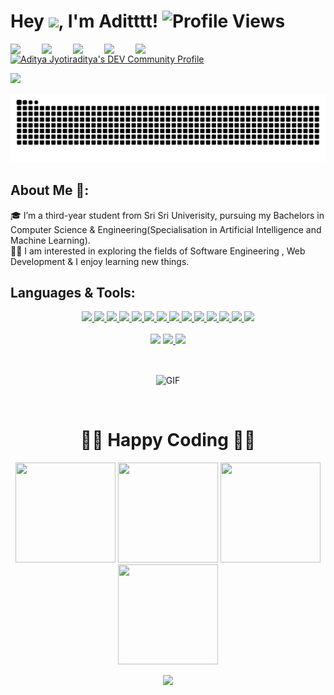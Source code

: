 # Hey <img src="https://github.com/TheDudeThatCode/TheDudeThatCode/blob/master/Assets/Hi.gif" width="29px">, I'm Aditttt! ![Profile Views](https://komarev.com/ghpvc/?username=yourusername)
<a href="https://www.instagram.com/thesunjrs/">
  <img align="left" width="50px" src="https://github.com/thesunjrs/skill-icons/blob/main/icons/Instagram.svg"  />
<a href="https://www.linkedin.com/in/aditya-jyotiraditya-72050b212/">
  <img align="left" width="50px" src="https://github.com/thesunjrs/skill-icons/blob/main/icons/LinkedIn.svg"  />
</a>
<a href="https://twitter.com/thesunjrs">
  <img align="left" width="50px" src="https://github.com/thesunjrs/skill-icons/blob/main/icons/Twitter.svg" />
</a>
<a href="mailto:adityaish212@gmail.com">
  <img align="left" width="50px" src="https://github.com/thesunjrs/skill-icons/blob/main/icons/Gmail-Dark.svg" />
</a>
<a href="https://www.youtube.com/channel/UCaWUoIkTf5RmMpVusYR1wig">
  <img align="left" width="50px" src="https://cdn.jsdelivr.net/npm/simple-icons@v3/icons/youtube.svg" />
</a> 
 <a href="https://dev.to/thesunjrs">
  <img src="https://d2fltix0v2e0sb.cloudfront.net/dev-badge.svg" alt="Aditya Jyotiraditya's DEV Community Profile" height="" width="50px">
</a>


![](https://hit.yhype.me/github/profile?user_id=70430987)

![github contribution grid snake animation](https://raw.githubusercontent.com/adnahmed/adnahmed/output/github-snake.svg)


## About Me 🚀:
🎓 I’m a third-year student from Sri Sri Univerisity, pursuing my Bachelors in Computer Science & Engineering(Specialisation in Artificial Intelligence and Machine Learning). </br>
👨‍💻   I am interested in exploring the fields of Software Engineering , Web Development & I enjoy learning new things. </br>

<h2>Languages & Tools: </h2>

<p align="center">
 <a href="https://en.wikipedia.org/wiki/C_(programming_language)">
  <code><img height="50" src="https://github.com/thesunjrs/skill-icons/blob/main/icons/C.svg"/></code>
    <a href="https://en.wikipedia.org/wiki/C%2B%2B">
  <code><img height="50" src="https://github.com/thesunjrs/skill-icons/blob/main/icons/CPP.svg"/></code>
  </a>
   <a href="https://en.wikipedia.org/wiki/Java">
     <code><img height="50" src="https://github.com/thesunjrs/skill-icons/blob/main/icons/Java-Dark.svg"></code>
   </a>
  
   <a href="https://en.wikipedia.org/wiki/Linux">
            <code><img height="50" img src="https://github.com/thesunjrs/skill-icons/blob/main/icons/Linux-Dark.svg"></code>
   </a>
    <a href="https://github.com/thesunjrs">
  <code><img height="50" src="https://github.com/thesunjrs/skill-icons/blob/main/icons/Github-Dark.svg"></code>
  </a>
    <a href="https://en.wikipedia.org/wiki/Red_Hat">
            <code><img height="50" img src="https://github.com/thesunjrs/skill-icons/blob/main/icons/RedHat-Dark.svg"></code>
   </a>   
  <a href="https://en.wikipedia.org/wiki/HTML5">
  <code><img height="50" src="https://github.com/thesunjrs/skill-icons/blob/main/icons/HTML.svg"></code>
  </a>
  <a href="https://en.wikipedia.org/wiki/CSS#CSS_3">
  <code><img height="50" src="https://github.com/thesunjrs/skill-icons/blob/main/icons/CSS.svg"></code>
    </a>

  </a>
  <a href="https://tailwindcss.com/">
  <code><img height="50" src="https://github.com/thesunjrs/skill-icons/blob/main/icons/TailwindCSS-Dark.svg"></code>
    </a>

  <a href="https://www.php.net/">
  <code><img height="50" src="https://github.com/thesunjrs/skill-icons/blob/main/icons/PHP-Dark.svg"></code>
    </a>

  <a href="https://www.python.org/">
  <code><img height="50" src="https://github.com/thesunjrs/skill-icons/blob/main/icons/Python-Dark.svg"></code>
    </a>

   <a href="https://svelte.dev/">
  <code><img height="50" src="https://github.com/thesunjrs/skill-icons/blob/main/icons/Svelte.svg"></code>
    </a>

  <a href="https://www.mysql.com/">
  <code><img height="50" src="https://github.com/thesunjrs/skill-icons/blob/main/icons/MySQL-Dark.svg"></code>
    </a>

   <a href="https://www.mongodb.com/">
  <code><img height="50" src="https://github.com/thesunjrs/skill-icons/blob/main/icons/MongoDB.svg"></code>
    </a>
   
  <br />
   
   
   <br />
   <a href"https://en.wikipedia.org/wiki/Exercism">
  <code><img height="50" src="https://img.shields.io/badge/Exercism-009CAB?style=for-the-badge&logo=exercism&logoColor=white"></code>
  </a>
  <a href="https://en.wikipedia.org/wiki/WordPress">
  <code><img height="50" src="https://github.com/thesunjrs/skill-icons/blob/main/icons/Wordpress.svg"></code>
  </a>
  <a href="https://en.wikipedia.org/wiki/Visual_Studio_Code">
  <code><img height="50" src="https://github.com/thesunjrs/skill-icons/blob/main/icons/VSCode-Dark.svg"></code>
    </a>
   </p>
  <br />
  <p align="center">
   <img align="center" alt="GIF" src="https://i.stack.imgur.com/NSHyg.gif" width="400" height="300" /></p>
  <br />
  <h1 align="center">👨‍💻 Happy Coding 👨‍💻</h1>
 <p align="center"> <img src="https://octodex.github.com/images/welcometocat.png" height="160px" width="160px"> <img src="https://octodex.github.com/images/daftpunktocat-thomas.gif" height="160px" width="160px"> <img src="https://octodex.github.com/images/daftpunktocat-guy.gif" height="160px" width="160px"> <img
src="https://octodex.github.com/images/filmtocat.png" height="160px" width="160px"></p>
 <p align="center"><img src="https://raw.githubusercontent.com/TheDudeThatCode/TheDudeThatCode/master/Assets/Mario_Gameplay.gif">


